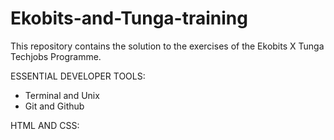 # Ekobits-and-Tunga-training
This repository contains the solution to the exercises of the Ekobits X Tunga Techjobs Programme.

ESSENTIAL DEVELOPER TOOLS:
* Terminal and Unix
* Git and Github

HTML AND CSS:
